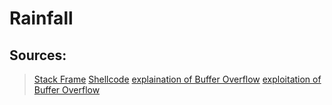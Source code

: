 # Rainfall

## Sources:
> [Stack Frame](https://www.youtube.com/playlist?list=PLHMcG0zmCZcj7hKyHgQGGEZ41UWKaISKU)
> [Shellcode](https://www.kali-linux.fr/hacking/shellcodes-debutant)
> [explaination of Buffer Overflow](https://www.youtube.com/watch?v=1S0aBV-Waeo&t=306s)
> [exploitation of Buffer Overflow](https://www.youtube.com/watch?v=Uk-xv8uxiJo&t=812s)
